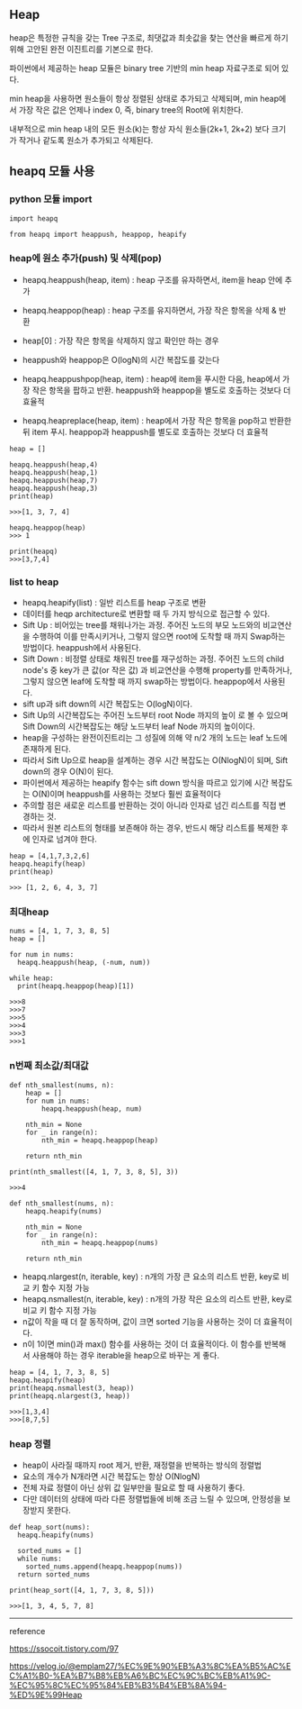 ## Heap
heap은 특정한 규칙을 갖는 Tree 구조로, 최댓값과 최솟값을 찾는 연산을 빠르게 하기 위해 고안된 완전 이진트리를 기본으로 한다.

파이썬에서 제공하는 heap 모듈은 binary tree 기반의 min heap 자료구조로 되어 있다.

min heap을 사용하면 원소들이 항상 정렬된 상태로 추가되고 삭제되며, min heap에서 가장 작은 값은 언제나 index 0, 즉, binary tree의 Root에 위치한다.

내부적으로 min heap 내의 모든 원소(k)는 항상 자식 원소들(2k+1, 2k+2) 보다 크기가 작거나 같도록 원소가 추가되고 삭제된다.

## heapq 모듈 사용

### python 모듈 import
```
import heapq

from heapq import heappush, heappop, heapify
```

### heap에 원소 추가(push) 및 삭제(pop)

+ heapq.heappush(heap, item) : heap 구조를 유자하면서, item을 heap 안에 추가
+ heapq.heappop(heap) : heap 구조를 유지하면서, 가장 작은 항목을 삭제 & 반환
+ heap[0] : 가장 작은 항목을 삭제하지 않고 확인만 하는 경우
+ heappush와 heappop은 O(logN)의 시간 복잡도를 갖는다

+ heapq.heappushpop(heap, item) : heap에 item을 푸시한 다음, heap에서 가장 작은 항목을 팝하고 반환. heappush와 heappop을 별도로 호출하는 것보다 더 효율적
+ heapq.heapreplace(heap, item) : heap에서 가장 작은 항목을 pop하고 반환한 뒤 item 푸시. heappop과 heappush를 별도로 호출하는 것보다 더 효율적

```
heap = []

heapq.heappush(heap,4)
heapq.heappush(heap,1)
heapq.heappush(heap,7)
heapq.heappush(heap,3)
print(heap)

>>>[1, 3, 7, 4]

heapq.heappop(heap)
>>> 1

print(heapq)
>>>[3,7,4]
```

### list to heap

+ heapq.heapify(list) : 일반 리스트를 heap 구조로 변환
+ 데이터를 heqp architecture로 변환할 때 두 가지 방식으로 접근할 수 있다.
+ Sift Up : 비어있는 tree를 채워나가는 과정. 주어진 노드의 부모 노드와의 비교연산을 수행하여 이를 만족시키거나, 그렇지 않으면 root에 도착할 때 까지 Swap하는 방법이다. heappush에서 사용된다.
+ Sift Down : 비정렬 상태로 채워진 tree를 재구성하는 과정. 주어진 노드의 child node's 중 key가 큰 값(or 작은 값) 과 비교연산을 수행해 property를 만족하거나, 그렇지 않으면 leaf에 도착할 때 까지 swap하는 방법이다. heappop에서 사용된다.
+ sift up과 sift down의 시간 복잡도는 O(logN)이다.
+ Sift Up의 시간복잡도는 주어진 노드부터 root Node 까지의 높이 로 볼 수 있으며 Sift Down의 시간복잡도는 해당 노드부터 leaf Node 까지의 높이이다.
+ heap을 구성하는 완전이진트리는 그 성질에 의해 약 n/2 개의 노드는 leaf 노드에 존재하게 된다.
+ 따라서 Sift Up으로 heap을 설계하는 경우 시간 복잡도는 O(NlogN)이 되며, Sift down의 경우 O(N)이 된다.
+ 파이썬에서 제공하는 heapify 함수는 sift down 방식을 따르고 있기에 시간 복잡도는 O(N)이며 heappush를 사용하는 것보다 훨씬 효율적이다
+ 주의할 점은 새로운 리스트를 반환하는 것이 아니라 인자로 넘긴 리스트를 직접 변경하는 것.
+ 따라서 원본 리스트의 형태를 보존해야 하는 경우, 반드시 해당 리스트를 복제한 후에 인자로 넘겨야 한다.

```
heap = [4,1,7,3,2,6]
heapq.heapify(heap)  
print(heap)

>>> [1, 2, 6, 4, 3, 7]
```

### 최대heap
```
nums = [4, 1, 7, 3, 8, 5]
heap = []

for num in nums:
  heapq.heappush(heap, (-num, num)) 

while heap:
  print(heapq.heappop(heap)[1])
 
>>>8
>>>7
>>>5
>>>4
>>>3
>>>1
```

### n번째 최소값/최대값
```
def nth_smallest(nums, n):
    heap = []
    for num in nums:
        heapq.heappush(heap, num)

    nth_min = None
    for _ in range(n):
        nth_min = heapq.heappop(heap)

    return nth_min

print(nth_smallest([4, 1, 7, 3, 8, 5], 3))

>>>4
```
```
def nth_smallest(nums, n):
    heapq.heapify(nums)

    nth_min = None
    for _ in range(n):
        nth_min = heapq.heappop(nums)

    return nth_min
```

+ heapq.nlargest(n, iterable, key) : n개의 가장 큰 요소의 리스트 반환, key로 비교 키 함수 지정 가능
+ heapq.nsmallest(n, iterable, key) : n개의 가장 작은 요소의 리스트 반환, key로 비교 키 함수 지정 가능
+ n값이 작을 때 더 잘 동작하며, 값이 크면 sorted 기능을 사용하는 것이 더 효율적이다.
+ n이 1이면 min()과 max() 함수를 사용하는 것이 더 효율적이다. 이 함수를 반복해서 사용해야 하는 경우 iterable을 heap으로 바꾸는 게 좋다.

```
heap = [4, 1, 7, 3, 8, 5]
heapq.heapify(heap)
print(heapq.nsmallest(3, heap))
print(heapq.nlargest(3, heap))

>>>[1,3,4]
>>>[8,7,5]
```

### heap 정렬
+ heap이 사라질 때까지 root 제거, 반환, 재정렬을 반복하는 방식의 정렬법
+ 요소의 개수가 N개라면 시간 복잡도는 항상 O(NlogN)
+ 전체 자료 정렬이 아닌 상위 값 일부만을 필요로 할 때 사용하기 좋다.
+ 다만 데이터의 상태에 따라 다른 정렬법들에 비해 조금 느릴 수 있으며, 안정성을 보장받지 못한다.
```
def heap_sort(nums):
  heapq.heapify(nums)

  sorted_nums = []
  while nums:
    sorted_nums.append(heapq.heappop(nums))
  return sorted_nums

print(heap_sort([4, 1, 7, 3, 8, 5]))

>>>[1, 3, 4, 5, 7, 8]
```


--------------
reference

https://ssocoit.tistory.com/97

https://velog.io/@emplam27/%EC%9E%90%EB%A3%8C%EA%B5%AC%EC%A1%B0-%EA%B7%B8%EB%A6%BC%EC%9C%BC%EB%A1%9C-%EC%95%8C%EC%95%84%EB%B3%B4%EB%8A%94-%ED%9E%99Heap
